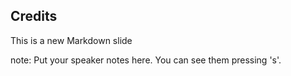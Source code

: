 ##  Credits

This is a new Markdown slide

<!-- <input type="button" onclick="Reveal.toggleOverview();" value="Overview" /> -->

note:
    Put your speaker notes here.
    You can see them pressing 's'.
